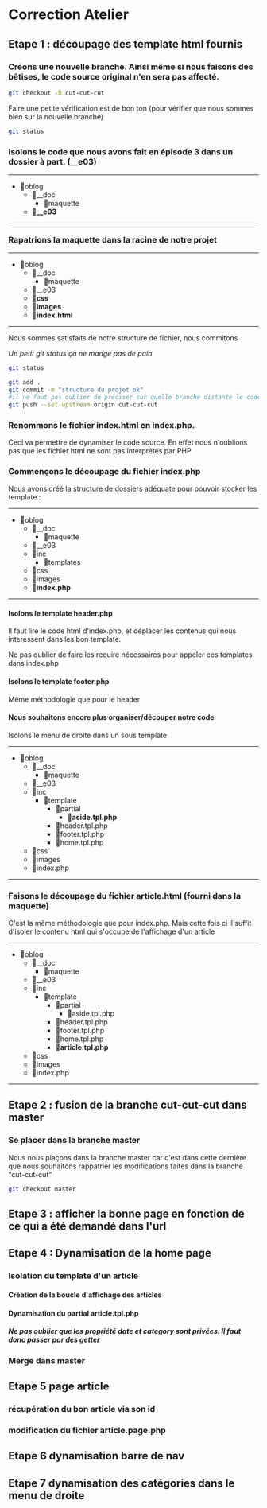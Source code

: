 # Correction Atelier

## Etape 1 : découpage des template html fournis


### Créons une nouvelle branche. Ainsi même si nous faisons des bêtises, le code source original n'en sera pas affecté.

```sh
git checkout -b cut-cut-cut
```

Faire une petite vérification est de bon ton (pour vérifier que nous sommes bien sur la nouvelle branche)
```sh
git status
```

### Isolons le code que nous avons fait en épisode 3 dans un dossier à part. (__e03)

___
- 📁oblog
    - 📁__doc
        - 📁maquette
    - **📁__e03**
___

### Rapatrions la maquette dans la racine de notre projet
___
- 📁oblog
    - 📁__doc
        - 📁maquette
    - 📁__e03
    - 📁**css**
    - 📁**images**
    - 📄**index.html**
___

Nous sommes satisfaits de notre structure de fichier, nous commitons

_Un petit git status ça ne mange pas de pain_
```sh
git status
```


```sh
git add .
git commit -m "structure du projet ok"
#il ne faut pas oublier de préciser sur quelle branche distante le code sera poussé (a faire seulement la première fois que l'on pousse une nouvelle branche)
git push --set-upstream origin cut-cut-cut
```

### Renommons le fichier index.html en index.php.
Ceci va permettre de dynamiser le code source. En effet nous n'oublions pas que
les fichier html ne sont pas interprétés par PHP

### Commençons le découpage du fichier index.php

Nous avons créé la structure de dossiers adéquate pour pouvoir stocker les template :

___
- 📁oblog
    - 📁__doc
        - 📁maquette
    - 📁__e03
    - 📁inc
        - 📁templates
    - 📁css
    - 📁images
    - 📄**index.php**

___

#### Isolons le template header.php
Il faut lire le code html d'index.php, et déplacer les contenus qui nous interessent dans les bon template.

Ne pas oublier de faire les require nécessaires pour appeler ces templates dans index.php
#### Isolons le template footer.php
Même méthodologie que pour le header

#### Nous souhaitons encore plus organiser/découper notre code
Isolons le menu de droite dans un sous template
___
- 📁oblog
    - 📁__doc
        - 📁maquette
    - 📁__e03
    - 📁inc
        - 📁template
            - 📁partial
                - 📄**aside.tpl.php**
            - 📄header.tpl.php
            - 📄footer.tpl.php
            - 📄home.tpl.php
    - 📁css
    - 📁images
    - 📄index.php
___

### Faisons le découpage du fichier article.html (fourni dans la maquette)
C'est la même méthodologie que pour index.php. Mais cette fois ci il suffit d'isoler le contenu html qui s'occupe de l'affichage d'un article

___
- 📁oblog
    - 📁__doc
        - 📁maquette
    - 📁__e03
    - 📁inc
        - 📁template
            - 📁partial
                - 📄aside.tpl.php
            - 📄header.tpl.php
            - 📄footer.tpl.php
            - 📄home.tpl.php
            - 📄**article.tpl.php**
    - 📁css
    - 📁images
    - 📄index.php
___


## Etape 2 : fusion de la branche cut-cut-cut dans master

### Se placer dans la branche master
Nous nous plaçons dans la branche master car c'est dans cette dernière que nous souhaitons rappatrier les modifications faites dans la branche "cut-cut-cut"
```sh
git checkout master
```






## Etape 3 : afficher la bonne page en fonction de ce qui a été demandé dans l'url


## Etape 4 : Dynamisation de la home page
### Isolation du template d'un article

#### Création de la boucle d'affichage des articles
#### Dynamisation du partial article.tpl.php
##### Ne pas oublier que les propriété date et category sont privées. Il faut donc passer par des getter
### Merge dans master

## Etape 5 page article
### récupération du bon article via son id
### modification du fichier article.page.php

## Etape 6 dynamisation barre de nav


## Etape 7 dynamisation des catégories dans le menu de droite